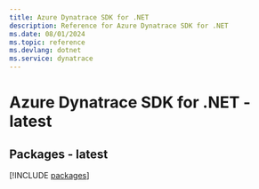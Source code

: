 ```yaml
---
title: Azure Dynatrace SDK for .NET
description: Reference for Azure Dynatrace SDK for .NET
ms.date: 08/01/2024
ms.topic: reference
ms.devlang: dotnet
ms.service: dynatrace
---
```

# Azure Dynatrace SDK for .NET - latest
## Packages - latest
[!INCLUDE [packages](dynatrace-index.md)]